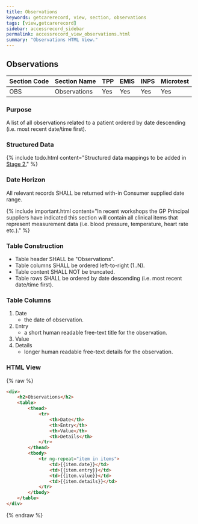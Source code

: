 ```yaml
---
title: Observations
keywords: getcarerecord, view, section, observations
tags: [view,getcarerecord]
sidebar: accessrecord_sidebar
permalink: accessrecord_view_observations.html
summary: "Observations HTML View."
---
```


## Observations ##

| Section Code | Section Name | TPP | EMIS | INPS | Microtest |
| ------------ | ------------ |-----|------|------|-----------|
| OBS | Observations | Yes | Yes | Yes | Yes |

### Purpose ###

A list of all observations related to a patient ordered by date descending (i.e. most recent date/time first).

### Structured Data ###

{% include todo.html content="Structured data mappings to be added in [Stage 2.](designprinciples_maturity_model.html)" %}

### Date Horizon ###

All relevant records SHALL be returned with-in Consumer supplied date range.

{% include important.html content="In recent workshops the GP Principal suppliers have indicated this section will contain all clinical items that represent measurement data (i.e. blood pressure, temperature, heart rate etc.)." %}

### Table Construction ###

- Table header SHALL be "Observations".
- Table columns SHALL be ordered left-to-right (1..N).
- Table content SHALL NOT be truncated.
- Table rows SHALL be ordered by date descending (i.e. most recent date/time first).

### Table Columns ###

1. Date
	- the date of observation.
2. Entry
	- a short human readable free-text title for the observation.
3. Value
4. Details
	- longer human readable free-text details for the observation.

### HTML View ###

{% raw %}
```html
<div>
	<h2>Observations</h2>
	<table>
		<thead>
			<tr>
				<th>Date</th>
				<th>Entry</th>
				<th>Value</th>
				<th>Details</th>
			</tr>
		</thead>
		<tbody>
			<tr ng-repeat="item in items">
				<td>{{item.date}}</td>
				<td>{{item.entry}}</td>
				<td>{{item.value}}</td>
				<td>{{item.details}}</td>
			</tr>
		</tbody>
	</table>
</div>
```
{% endraw %}

